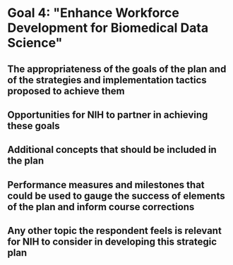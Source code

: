 # Goal 4: "Enhance Workforce Development for Biomedical Data Science"



##  The appropriateness of the goals of the plan and of the strategies and implementation tactics proposed to achieve them



## Opportunities for NIH to partner in achieving these goals



##  Additional concepts that should be included in the plan



## Performance measures and milestones that could be used to gauge the success of elements of the plan and inform course corrections



## Any other topic the respondent feels is relevant for NIH to consider in developing this strategic plan
